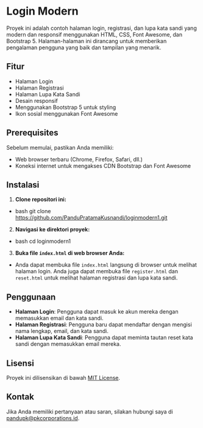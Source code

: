 # Login Modern

Proyek ini adalah contoh halaman login, registrasi, dan lupa kata sandi yang modern dan responsif menggunakan HTML, CSS, Font Awesome, dan Bootstrap 5. Halaman-halaman ini dirancang untuk memberikan pengalaman pengguna yang baik dan tampilan yang menarik.

## Fitur

- Halaman Login
- Halaman Registrasi
- Halaman Lupa Kata Sandi
- Desain responsif
- Menggunakan Bootstrap 5 untuk styling
- Ikon sosial menggunakan Font Awesome

## Prerequisites

Sebelum memulai, pastikan Anda memiliki:
- Web browser terbaru (Chrome, Firefox, Safari, dll.)
- Koneksi internet untuk mengakses CDN Bootstrap dan Font Awesome

## Instalasi

1. **Clone repositori ini:**
- bash git clone https://github.com/PanduPratamaKusnandi/loginmodern1.git
2. **Navigasi ke direktori proyek:**
- bash cd loginmodern1
3. **Buka file `index.html` di web browser Anda:**
- Anda dapat membuka file `index.html` langsung di browser untuk melihat halaman login. Anda juga dapat membuka file `register.html` dan `reset.html` untuk melihat halaman registrasi dan lupa kata sandi.

## Penggunaan

- **Halaman Login**: Pengguna dapat masuk ke akun mereka dengan memasukkan email dan kata sandi.
- **Halaman Registrasi**: Pengguna baru dapat mendaftar dengan mengisi nama lengkap, email, dan kata sandi.
- **Halaman Lupa Kata Sandi**: Pengguna dapat meminta tautan reset kata sandi dengan memasukkan email mereka.

## Lisensi

Proyek ini dilisensikan di bawah [MIT License](LICENSE).

## Kontak

Jika Anda memiliki pertanyaan atau saran, silakan hubungi saya di [pandupk@pkcorporations.id](mailto:pandupk@pkcorporations.id).

